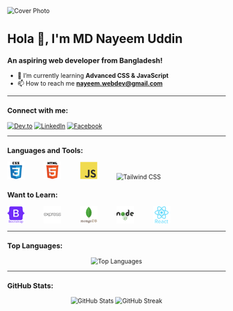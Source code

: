 ![Cover Photo](https://drive.google.com/uc?export=view&id=1_fF1oE8oir_IrFXoVxTB77eMbFVLVEVz)

# Hola 👋, I'm MD Nayeem Uddin
### An aspiring web developer from Bangladesh!

- 🌱 I’m currently learning **Advanced CSS & JavaScript**
- 📫 How to reach me **nayeem.webdev@gmail.com**

---

### Connect with me:
[![Dev.to](https://img.shields.io/badge/Dev.to-0A0A0A?style=for-the-badge&logo=devdotto&logoColor=white)](https://dev.to/@nayeem33)
[![LinkedIn](https://img.shields.io/badge/LinkedIn-0077B5?style=for-the-badge&logo=linkedin&logoColor=white)](https://linkedin.com/in/@nayeem33)
[![Facebook](https://img.shields.io/badge/Facebook-1877F2?style=for-the-badge&logo=facebook&logoColor=white)](https://fb.com/@nayeem33r)

---

### Languages and Tools:
<p>
  <img src="https://raw.githubusercontent.com/devicons/devicon/master/icons/css3/css3-original-wordmark.svg" alt="CSS3" width="40" height="40" style="margin-right: 40px;"/>
  <img src="https://raw.githubusercontent.com/devicons/devicon/master/icons/html5/html5-original-wordmark.svg" alt="HTML5" width="40" height="40" style="margin-right: 40px;"/>
  <img src="https://raw.githubusercontent.com/devicons/devicon/master/icons/javascript/javascript-original.svg" alt="JavaScript" width="40" height="40" style="margin-right: 40px;"/>
  <img src="https://www.vectorlogo.zone/logos/tailwindcss/tailwindcss-icon.svg" alt="Tailwind CSS" width="40" height="40" style="margin-right: 40px;"/>
</p>

### Want to Learn:
<p>
  <img src="https://raw.githubusercontent.com/devicons/devicon/master/icons/bootstrap/bootstrap-plain-wordmark.svg" alt="Bootstrap" width="40" height="40" style="margin-right: 40px;"/>
  <img src="https://raw.githubusercontent.com/devicons/devicon/master/icons/express/express-original-wordmark.svg" alt="Express.js" width="40" height="40" style="margin-right: 40px;"/>
  <img src="https://raw.githubusercontent.com/devicons/devicon/master/icons/mongodb/mongodb-original-wordmark.svg" alt="MongoDB" width="40" height="40" style="margin-right: 40px;"/>
  <img src="https://raw.githubusercontent.com/devicons/devicon/master/icons/nodejs/nodejs-original-wordmark.svg" alt="Node.js" width="40" height="40" style="margin-right: 40px;"/>
  <img src="https://raw.githubusercontent.com/devicons/devicon/master/icons/react/react-original-wordmark.svg" alt="React" width="40" height="40" style="margin-right: 40px;"/>
</p>

---
### Top Languages:
<div align="center">
  <img src="https://github-readme-stats.vercel.app/api/top-langs/?username=Nayeem-33&layout=compact&theme=radical" alt="Top Languages" height="200px"/>
</div>

---
### GitHub Stats:
<div align="center">
  <img src="https://github-readme-stats.vercel.app/api?username=Nayeem-33&show_icons=true&theme=radical" alt="GitHub Stats" height="150px"/>
  <img src="https://github-readme-streak-stats.herokuapp.com/?user=Nayeem-33&theme=radical" alt="GitHub Streak" height="150px"/>
</div>
